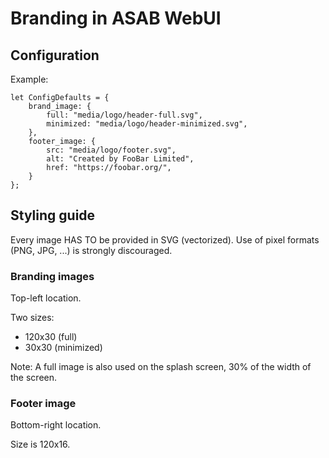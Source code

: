 # Branding in ASAB WebUI

## Configuration

Example:

```
let ConfigDefaults = {
	brand_image: {
		full: "media/logo/header-full.svg",
		minimized: "media/logo/header-minimized.svg",
	},
	footer_image: {
		src: "media/logo/footer.svg",
		alt: "Created by FooBar Limited",
		href: "https://foobar.org/",
	}
};

```

## Styling guide

Every image HAS TO be provided in SVG (vectorized).
Use of pixel formats (PNG, JPG, ...) is strongly discouraged.

### Branding images

Top-left location.

Two sizes:

 * 120x30 (full)
 * 30x30 (minimized)


Note: A full image is also used on the splash screen, 30% of the width of the screen.


### Footer image

Bottom-right location.

Size is 120x16.
